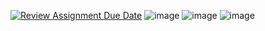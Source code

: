 [![Review Assignment Due Date](https://classroom.github.com/assets/deadline-readme-button-22041afd0340ce965d47ae6ef1cefeee28c7c493a6346c4f15d667ab976d596c.svg)](https://classroom.github.com/a/W2_TH6Rw)
![image](https://github.com/user-attachments/assets/b0243446-d34b-4cd6-b729-0adda095bc18)
![image](https://github.com/user-attachments/assets/9f613d37-9544-43a9-b442-4ff75607a5a8)
![image](https://github.com/user-attachments/assets/e908044b-cda1-4c72-af7f-a8e7d6c97f2b)
